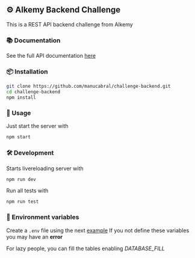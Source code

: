 ## ⚙️ Alkemy Backend Challenge

This is a REST API backend challenge from Alkemy

### 📚 Documentation
See the full API documentation [here]()

### 📦 Installation
```bash
git clone https://github.com/manucabral/challenge-backend.git
cd challenge-backend
npm install
```

### 🚀 Usage
Just start the server with
```bash
npm start
```


### 🛠 Development
Starts livereloading server with
```bash
npm run dev
```
Run all tests with
```bash
npm run test
```
### 📝 Environment variables
Create a `.env` file using the next [example](https://github.com/manucabral/challenge-backend/blob/main/.env.example)
If you not define these variables you may have an **error**

For lazy people, you can fill the tables enabling _DATABASE_FILL_

